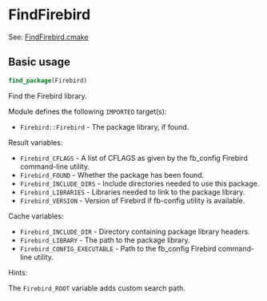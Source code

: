 # FindFirebird

See: [FindFirebird.cmake](https://github.com/petk/php-build-system/blob/master/cmake/cmake/modules/FindFirebird.cmake)

## Basic usage

```cmake
find_package(Firebird)
```

Find the Firebird library.

Module defines the following `IMPORTED` target(s):

* `Firebird::Firebird` - The package library, if found.

Result variables:

* `Firebird_CFLAGS` - A list of CFLAGS as given by the fb_config Firebird
  command-line utility.
* `Firebird_FOUND` - Whether the package has been found.
* `Firebird_INCLUDE_DIRS` - Include directories needed to use this package.
* `Firebird_LIBRARIES` - Libraries needed to link to the package library.
* `Firebird_VERSION` - Version of Firebird if fb-config utility is available.

Cache variables:

* `Firebird_INCLUDE_DIR` - Directory containing package library headers.
* `Firebird_LIBRARY` - The path to the package library.
* `Firebird_CONFIG_EXECUTABLE` - Path to the fb_config Firebird command-line
  utility.

Hints:

The `Firebird_ROOT` variable adds custom search path.
